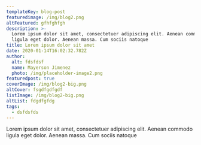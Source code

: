 ```yaml
---
templateKey: blog-post
featuredimage: /img/blog2.png
altFeatured: gfhfghfgh
description: >-
  Lorem ipsum dolor sit amet, consectetuer adipiscing elit. Aenean commodo
  ligula eget dolor. Aenean massa. Cum sociis natoque
title: Lorem ipsum dolor sit amet
date: 2020-01-14T16:02:32.782Z
author:
  alt: fdsfdsf
  name: Mayerson Jimenez
  photo: /img/placeholder-image2.png
featuredpost: true
coverImage: /img/blog2-big.png
altCover: fsgdfgdfgdf
listImage: /img/blog2-big.png
altList: fdgdfgfdg
tags:
  - dsfdsfds
---
```

Lorem ipsum dolor sit amet, consectetuer adipiscing elit. Aenean commodo ligula eget dolor. Aenean massa. Cum sociis natoque
